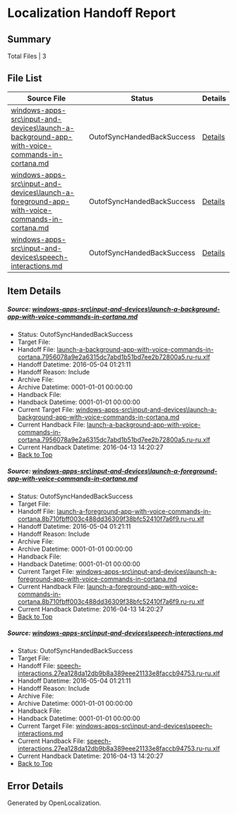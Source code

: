 # <a name='report-top'></a> Localization Handoff Report

## Summary
 Total Files | 3

## File List
 Source File | Status | Details 
 ----------- | ------ | ------- 
 [windows-apps-src\input-and-devices\launch-a-background-app-with-voice-commands-in-cortana.md](https://github.com/Microsoft/windows-apps/blob/7cbea3c4e784fe024aef953e3ea757dad6c5e3b8/windows-apps-src/input-and-devices/launch-a-background-app-with-voice-commands-in-cortana.md) | OutofSyncHandedBackSuccess | [Details](#0ca01b7102a664b6164f779bb8b520b1890086d12886)
 [windows-apps-src\input-and-devices\launch-a-foreground-app-with-voice-commands-in-cortana.md](https://github.com/Microsoft/windows-apps/blob/7cbea3c4e784fe024aef953e3ea757dad6c5e3b8/windows-apps-src/input-and-devices/launch-a-foreground-app-with-voice-commands-in-cortana.md) | OutofSyncHandedBackSuccess | [Details](#aa4d71525d4a41382b8bbe123ca1fa830a4fc7202887)
 [windows-apps-src\input-and-devices\speech-interactions.md](https://github.com/Microsoft/windows-apps/blob/7cbea3c4e784fe024aef953e3ea757dad6c5e3b8/windows-apps-src/input-and-devices/speech-interactions.md) | OutofSyncHandedBackSuccess | [Details](#4036e3679ce553bf1108d70ade6745087c28e8352896)

## Item Details
##### <a name='0ca01b7102a664b6164f779bb8b520b1890086d12886'></a> Source: [windows-apps-src\input-and-devices\launch-a-background-app-with-voice-commands-in-cortana.md](https://github.com/Microsoft/windows-apps/blob/7cbea3c4e784fe024aef953e3ea757dad6c5e3b8/windows-apps-src/input-and-devices/launch-a-background-app-with-voice-commands-in-cortana.md)
* Status: OutofSyncHandedBackSuccess
* Target File: 
* Handoff File: [launch-a-background-app-with-voice-commands-in-cortana.7956078a9e2a6315dc7abd1b51bd7ee2b72800a5.ru-ru.xlf](https://github.com/Microsoft/WDG.handoff/blob/89e7bdd543293dbb839360646156b84a839646a5/ol-handoff/Microsoft/windows-apps.ru-ru/master/launch-a-background-app-with-voice-commands-in-cortana.7956078a9e2a6315dc7abd1b51bd7ee2b72800a5.ru-ru.xlf)
* Handoff Datetime: 2016-05-04 01:21:11
* Handoff Reason: Include
* Archive File: 
* Archive Datetime: 0001-01-01 00:00:00
* Handback File: 
* Handback Datetime: 0001-01-01 00:00:00
* Current Target File: [windows-apps-src\input-and-devices\launch-a-background-app-with-voice-commands-in-cortana.md](https://github.com/Microsoft/windows-apps.ru-ru/blob/f26386d3135de516fc39f61f2da69e395c788cc7/windows-apps-src/input-and-devices/launch-a-background-app-with-voice-commands-in-cortana.md)
* Current Handback File: [launch-a-background-app-with-voice-commands-in-cortana.7956078a9e2a6315dc7abd1b51bd7ee2b72800a5.ru-ru.xlf](https://github.com/Microsoft/WDG.handback/blob/70ba6fffae7ef0d1dd38768f01d259194a3bb24a/ol-handback/Microsoft/windows-apps.ru-ru/master/launch-a-background-app-with-voice-commands-in-cortana.7956078a9e2a6315dc7abd1b51bd7ee2b72800a5.ru-ru.xlf)
* Current Handback Datetime: 2016-04-13 14:20:27
* [Back to Top](#report-top)

##### <a name='aa4d71525d4a41382b8bbe123ca1fa830a4fc7202887'></a> Source: [windows-apps-src\input-and-devices\launch-a-foreground-app-with-voice-commands-in-cortana.md](https://github.com/Microsoft/windows-apps/blob/7cbea3c4e784fe024aef953e3ea757dad6c5e3b8/windows-apps-src/input-and-devices/launch-a-foreground-app-with-voice-commands-in-cortana.md)
* Status: OutofSyncHandedBackSuccess
* Target File: 
* Handoff File: [launch-a-foreground-app-with-voice-commands-in-cortana.8b710fbff003c488dd36309f38bfc52410f7a6f9.ru-ru.xlf](https://github.com/Microsoft/WDG.handoff/blob/89e7bdd543293dbb839360646156b84a839646a5/ol-handoff/Microsoft/windows-apps.ru-ru/master/launch-a-foreground-app-with-voice-commands-in-cortana.8b710fbff003c488dd36309f38bfc52410f7a6f9.ru-ru.xlf)
* Handoff Datetime: 2016-05-04 01:21:11
* Handoff Reason: Include
* Archive File: 
* Archive Datetime: 0001-01-01 00:00:00
* Handback File: 
* Handback Datetime: 0001-01-01 00:00:00
* Current Target File: [windows-apps-src\input-and-devices\launch-a-foreground-app-with-voice-commands-in-cortana.md](https://github.com/Microsoft/windows-apps.ru-ru/blob/f26386d3135de516fc39f61f2da69e395c788cc7/windows-apps-src/input-and-devices/launch-a-foreground-app-with-voice-commands-in-cortana.md)
* Current Handback File: [launch-a-foreground-app-with-voice-commands-in-cortana.8b710fbff003c488dd36309f38bfc52410f7a6f9.ru-ru.xlf](https://github.com/Microsoft/WDG.handback/blob/70ba6fffae7ef0d1dd38768f01d259194a3bb24a/ol-handback/Microsoft/windows-apps.ru-ru/master/launch-a-foreground-app-with-voice-commands-in-cortana.8b710fbff003c488dd36309f38bfc52410f7a6f9.ru-ru.xlf)
* Current Handback Datetime: 2016-04-13 14:20:27
* [Back to Top](#report-top)

##### <a name='4036e3679ce553bf1108d70ade6745087c28e8352896'></a> Source: [windows-apps-src\input-and-devices\speech-interactions.md](https://github.com/Microsoft/windows-apps/blob/7cbea3c4e784fe024aef953e3ea757dad6c5e3b8/windows-apps-src/input-and-devices/speech-interactions.md)
* Status: OutofSyncHandedBackSuccess
* Target File: 
* Handoff File: [speech-interactions.27ea128da12db9b8a389eee21133e8faccb94753.ru-ru.xlf](https://github.com/Microsoft/WDG.handoff/blob/89e7bdd543293dbb839360646156b84a839646a5/ol-handoff/Microsoft/windows-apps.ru-ru/master/speech-interactions.27ea128da12db9b8a389eee21133e8faccb94753.ru-ru.xlf)
* Handoff Datetime: 2016-05-04 01:21:11
* Handoff Reason: Include
* Archive File: 
* Archive Datetime: 0001-01-01 00:00:00
* Handback File: 
* Handback Datetime: 0001-01-01 00:00:00
* Current Target File: [windows-apps-src\input-and-devices\speech-interactions.md](https://github.com/Microsoft/windows-apps.ru-ru/blob/f26386d3135de516fc39f61f2da69e395c788cc7/windows-apps-src/input-and-devices/speech-interactions.md)
* Current Handback File: [speech-interactions.27ea128da12db9b8a389eee21133e8faccb94753.ru-ru.xlf](https://github.com/Microsoft/WDG.handback/blob/70ba6fffae7ef0d1dd38768f01d259194a3bb24a/ol-handback/Microsoft/windows-apps.ru-ru/master/speech-interactions.27ea128da12db9b8a389eee21133e8faccb94753.ru-ru.xlf)
* Current Handback Datetime: 2016-04-13 14:20:27
* [Back to Top](#report-top)


## Error Details

Generated by OpenLocalization.

